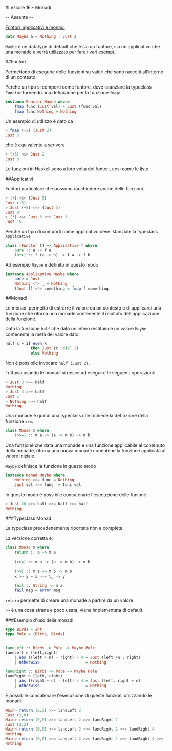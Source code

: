 #Lezione 16 - Monadi

-- Assente --

[Funtori, applicativi e monadi](http://adit.io/posts/2013-04-17-functors,_applicatives,_and_monads_in_pictures.html)

```haskell
data Maybe a = Nothing | Just a
```

`Maybe` è un datatype di default che è sia un funtore, sia un applicativo che una monade e verrà utilizzato per fare i vari esempi. 

##Funtori

Permettono di esegurie delle funzioni su valori che sono raccolti all'interno di un contesto.

Perché un tipo si comporti come funtore, deve istanziare la typeclass `Functor` fornendo una definizione per la funzione `fmap`:

```haskell
instance Functor Maybe where
    fmap func (Just val) = Just (func val)
    fmap func Nothing = Nothing
```

Un esempio di utilizzo è dato da

```haskell
> fmap (+3) (Just 2)
Just 5
```

che è equivalente a scrivere

```haskell
> (+3) <$> Just 2
Just 5
```

Le funzioni in Haskell sono a loro volta dei funtori, così come le liste.

##Applicativi

Funtori particolare che possono racchiudere anche delle funzioni.

```haskell
> (+) <$> (Just 5)
Just (+5)
> Just (+5) <*> (Just 3)
Just 8
> (*) <$> Just 5 <*> Just 3
Just 15
```

Perché un tipo di comporti come applicativo deve istanziale la typeclass `Applicative`

```haskell
class (Functor f) => Applicative f where  
    pure :: a -> f a  
    (<*>) :: f (a -> b) -> f a -> f b  
```

Ad esempio `Maybe` è definito in questo modo

```haskell
instance Applicative Maybe where  
    pure = Just  
    Nothing <*> _ = Nothing  
    (Just f) <*> something = fmap f something 
```

##Monadi

Le monadi permetto di estrarre il valore da un contesto e di applicarci una funzione che ritorna una monade contenente il risultato dell'applicazione della funzione.

Data la funzione `half` che dato un intero restituisce un valore `Maybe` contenente la metà del valore dato.

```haskell
half x = if even x
           then Just (x `div` 2)
           else Nothing
```

Non è possibile invocare `half (Just 2)`.

Tuttavia usando le monadi si riesce ad eseguire le seguenti operazioni:

```haskell
> Just 3 >>= half
Nothing
> Just 4 >>= half
Just 2
> Nothing >>= half
Nothing
```

Una monade è quindi una typeclass che richiede la definzione della funzione `>>=`:

```haskell
class Monad m where
    (>>=) :: m a -> (a -> m b) -> m b
```

Una funzione che data una monade e una funzione applicabile al contenuto della monade, ritorna una nuova monade conentene la funzione applicata al valore iniziale.

`Maybe` definisce la funzione in questo modo

```haskell
instance Monad Maybe where
    Nothing >>= func = Nothing
    Just val >>= func  = func val
```

In questo modo è possibile concatenare l'esecuzione delle funioni:

```haskell
> Just 20 >>= half >>= half >>= half
Nothing
```

###Typeclass Monad

La typeclass precedenemente riportata non è completa.

La versione corretta è:

```haskell
class Monad m where  
    return :: a -> m a  
  
    (>>=) :: m a -> (a -> m b) -> m b  
  
    (>>) :: m a -> m b -> m b  
    x >> y = x >>= \_ -> y  
  
    fail :: String -> m a  
    fail msg = error msg  
```

`return` permette di creare una monade a partire da un valore.

`>>` è una cosa strana e poco usata, viene implementata di default.


###Esempio d'uso delle monadi

```haskell
type Birds = Int
type Pole = (Birds, Birds)


landLeft :: Birds -> Pole -> Maybe Pole
landLeft n (left,right)
    | abs ((left + n) - right) < 4 = Just (left +n , right)
    | otherwise                    = Nothing 

landRight :: Birds -> Pole -> Maybe Pole
landRight n (left, right)
    | abs ((right + n) - left) < 4 = Just (left, right + n)
    | otherwise                    = Nothing 
```

È possibile concatenare l'esecuzione di queste funzioni utilizzando le monadi:

```haskell
Main> return (0,0) >>= landLeft 2
Just (2,0)
Main> return (0,0) >>= landLeft 2 >>= landRight 2
Just (2,2)
Main> return (0,0) >>= landLeft 2 >>= landRight 2 >>= landRight 4
Nothing
Main> return (0,0) >>= landLeft 2 >>= landRight 2 >>= landRight 4 >>= landLeft 2
Nothing
```